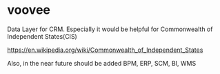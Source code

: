 voovee
======

Data Layer for CRM. Especially it would be helpful for Commonwealth of Independent States(CIS)

https://en.wikipedia.org/wiki/Commonwealth_of_Independent_States

Also, in the near future should be added BPM, ERP, SCM, BI, WMS
